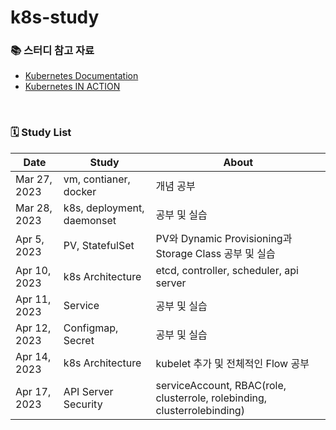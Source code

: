 # k8s-study

### 📚 스터디 참고 자료

- [Kubernetes Documentation](https://kubernetes.io/)
- [Kubernetes IN ACTION](https://product.kyobobook.co.kr/detail/S000001804740)

<br>

### 🗓 Study List

| Date         | Study                      | About                                                                    |
| ------------ | -------------------------- | ------------------------------------------------------------------------ |
| Mar 27, 2023 | vm, contianer, docker      | 개념 공부                                                                |
| Mar 28, 2023 | k8s, deployment, daemonset | 공부 및 실습                                                             |
| Apr 5, 2023  | PV, StatefulSet            | PV와 Dynamic Provisioning과 Storage Class 공부 및 실습                   |
| Apr 10, 2023 | k8s Architecture           | etcd, controller, scheduler, api server                                  |
| Apr 11, 2023 | Service                    | 공부 및 실습                                                             |
| Apr 12, 2023 | Configmap, Secret          | 공부 및 실습                                                             |
| Apr 14, 2023 | k8s Architecture           | kubelet 추가 및 전체적인 Flow 공부                                       |
| Apr 17, 2023 | API Server Security        | serviceAccount, RBAC(role, clusterrole, rolebinding, clusterrolebinding) |
